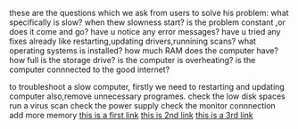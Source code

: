 these are the questions which we ask from users to solve his problem:
what specifically is slow?
when thew slowness start?
is the problem constant ,or does it come and go?
have u notice any error messages?
have u tried any fixes already like restarting,updating drivers,runnining scans?
what operating systems is installed?
how much RAM does the computer have?
how full is the storage drive?
is the computer is overheating?
is the computer connnected to the good internet?







to troubleshoot a slow computer,
  firstly we need to restarting and updating computer
also,remove unnecessary programes.
check the low disk spaces
run a virus scan
check the power supply
check the monitor connnection
add more memory
[this is a first link](https://www.computerhope.com/issues/ch000179.htm)
[this is 2nd link](https://www.intel.com/content/www/us/en/tech-tips-and-tricks/computer-running-slow.html)
[this is a 3rd link](https://www.crucial.com/articles/pc-users/how-to-fix-a-slow-computer#:~:text=Closing%2C%20or%20even%20removing%20unnecessary,and%20memory%20they're%20using.)
